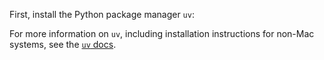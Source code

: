 First, install the Python package manager `uv`:

<CliInvocationExample contents="brew install uv" />

For more information on `uv`, including installation instructions for non-Mac systems, see the [`uv` docs](https://docs.astral.sh/uv/).